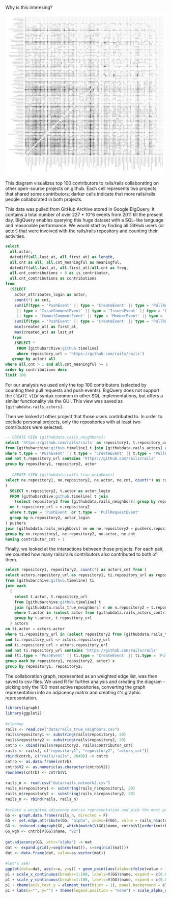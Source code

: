 Why is this interesing?

[![Bazaar preview](charts/bazaar_preview.png)](charts/bazaar.png?raw=true)

This diagram visualizes top 100 contributors to rails/rails collaborating on other open-source projects on github. Each cell represents two projects that shared some contributors; darker cells indicate that more rails/rails people collaborated in both projects.

This data was pulled from GitHub Archive stored in Google BigQuery. It contains a total number of over 227 * 10^6 events from 2011 till the present day. BigQuery enables querying this huge dataset with a SQL-like language and reasonable performance.
We would start by finding all GitHub users (or actor) that were involved with the rails/rails repository and counting their activities.

```sql
select
  all.actor,
  datediff(all.last_at, all.first_at) as length,
  all.cnt as all, all.cnt_meaningful as meaningful,
  datediff(all.last_at, all.first_at)/all.cnt as freq,
  all.cnt_contributions > 0 as is_contributor,
  all.cnt_contributions as contributions
from
  (SELECT
    actor_attributes_login as actor,
    count(*) as cnt,
    sum(if(type = 'PushEvent' || type = 'CreateEvent' || type = 'PullRequestEvent' || type = 'GollumEvent'
     || type = 'IssueCommentEvent' || type = 'IssuesEvent' || type = 'PullRequestReviewCommentEvent'
     || type = 'CommitCommentEvent' || type = 'MemberEvent' || type = 'ForkApplyEvent', 1, 0)) as cnt_meaningful,
    sum(if(type = 'PushEvent' || type = 'CreateEvent' || type = 'PullRequestEvent' || type = 'GollumEvent', 1, 0)) as cnt_contributions,
    min(created_at) as first_at,
    max(created_at) as last_at
   from
    (SELECT *
     FROM [githubarchive:github.timeline]
     where repository_url = 'https://github.com/rails/rails')
   group by actor) all
where all.cnt > 1 and all.cnt_meaningful >= 1
order by contributions desc
limit 100
```
For our analysis we used only the top 100 contributors (selected by counting their pull requests and push events). BigQuery does not support the `CREATE VIEW` syntax common in other SQL implementations, but offers a similar functionality via the GUI. This view was saved as `[githubdata.rails_actors]`.

Then we looked at other project that those users contributed to. In order to exclude personal projects, only the repositories with at least two contributors were selected.
```sql
-- CREATE VIEW [githubdata.rails_neighbors];
select 'https://github.com/rails/rails' as repository1, t.repository_url as repository2, a.actor as actor, count(*) as cnt
from [githubarchive:github.timeline] t join [githubdata.rails_actors] a on t.actor = a.actor
where t.type = 'PushEvent' || t.type = 'CreateEvent' || t.type = 'PullRequestEvent' || t.type = 'GollumEvent'
and not t.repository_url contains 'https://github.com/rails/rails'
group by repository1, repository2, actor

-- CREATE VIEW [githubdata.rails_true_neighbors]
select ne.repository1, ne.repository2, ne.actor, ne.cnt, count(*) as contributor_cnt from
(
  SELECT n.repository2, t.actor as actor_login
  FROM [githubarchive:github.timeline] t join
    (select repository2 from [githubdata.rails_neighbors] group by repository2) n
  on t.repository_url = n.repository2
  where t.type = 'PushEvent' or t.type = 'PullRequestEvent'
  group by n.repository2, actor_login
) pushers
join [githubdata.rails_neighbors] ne on ne.repository2 = pushers.repository2
group by ne.repository1, ne.repository2, ne.actor, ne.cnt
having contributor_cnt > 1
```
Finally, we looked at the interactions between those projects. For each pair, we counted how many rails/rails contributors also contributed to both of them.
```sql
select repository1, repository2, count(*) as actors_cnt from (
select actors.repository_url as repository1, ti.repository_url as repository2, ti.actor as actor, count(*) as cnt
from [githubarchive:github.timeline] ti
join each
  (
    select t.actor, t.repository_url
    from [githubarchive:github.timeline] t
    join [githubdata.rails_true_neighbors] n on n.repository2 = t.repository_url
    where t.actor in (select actor from [githubdata.rails_actors_contributors])
    group by t.actor, t.repository_url
  ) actors
on ti.actor = actors.actor
where ti.repository_url in (select repository2 from [githubdata.rails_true_neighbors])
and ti.repository_url <> actors.repository_url
and ti.repository_url < actors.repository_url
and not ti.repository_url contains 'https://github.com/rails/rails'
and (ti.type = 'PushEvent' || ti.type = 'CreateEvent' || ti.type = 'PullRequestEvent' || ti.type = 'GollumEvent')
group each by repository1, repository2, actor) x
group by repository1, repository2;
```

The collaboration graph, represented as an weighted edge list, was then saved to csv files. We used R for further analysis and creating the diagram - picking only the 100 most active repositories, converting the graph representation into an adjacency matrix and creating it's graphic representation.
```R
library(igraph)
library(ggplot2)

#cleanup
rails <- read.csv("data/rails_true_neighbors.csv")
rails$repository1 <- substring(rails$repository1, 20)
rails$repository2 <- substring(rails$repository2, 20)
cntrb <- cbind(rails$repository2, rails$contributor_cnt)
rails <- rails[, c("repository1", "repository2", "actors_cnt")]
rbind(cntrb, c("rails/rails", 2049)) -> cntrb
cntrb <- as.data.frame(cntrb)
cntrb$V2 <- as.numeric(as.character(cntrb$V2))
rownames(cntrb) <- cntrb$V1

rails_n <- read.csv("data/rails_network2.csv")
rails_n$repository1 <- substring(rails_n$repository1, 20)
rails_n$repository2 <- substring(rails_n$repository2, 20)
rails_n <- rbind(rails, rails_n)

#create a weighted adjacency matrix representation and pick the most popular repos
GG <- graph.data.frame(rails_n, directed = F)
GG <- set.edge.attribute(GG, "alpha", index=E(GG), value = rails_n$actors_cnt/max(rails_n$actors_cnt))
GG <- induced.subgraph(GG, which(match(V(GG)$name, cntrb$V1[order(cntrb$V2, decreasing = T)][1:100]) > 0))
GG_wgh <- cntrb[V(GG)$name, "V2"]

get.adjacency(GG, attr="alpha") -> mat
dat <- expand.grid(y=seq(nrow(mat)), x=seq(ncol(mat)))
dat <- data.frame(dat, value=as.vector(mat))

#let's see!
ggplot(data=dat, aes(x=x, y=y)) + geom_point(aes(alpha=ifelse(value < 1e-5, 0, value)), size=5, shape=15) -> p1
p1 + scale_x_continuous(breaks=1:100, labels=V(GG)$name, expand = c(0.01, 0.01)) + theme(axis.text.x = element_text(angle = 90, hjust = 1, vjust = 0.5)) -> p1
p1 + scale_y_continuous(breaks=1:100, labels=V(GG)$name, expand = c(0.01, 0.01)) -> p1
p1 + theme(axis.text.y = element_text(hjust = 1), panel.background = element_rect(fill="transparent"), panel.grid.major=element_line(color="#d9d9d9")) -> p1
p1 + labs(x="", y="") + theme(legend.position = "none") + scale_alpha_continuous(range = c(0, 1), guide = "none", trans="sqrt")
```
